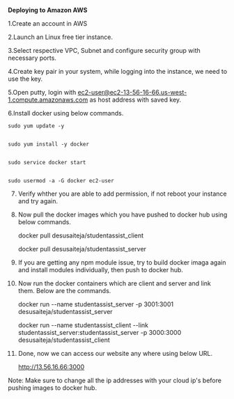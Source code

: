 
**Deploying to Amazon AWS**


1.Create an account in AWS

2.Launch an Linux free tier instance.

3.Select respective VPC, Subnet and configure security group with necessary ports.

4.Create key pair in your system, while logging into the instance, we need to use the key.

5.Open putty, login with ec2-user@ec2-13-56-16-66.us-west-1.compute.amazonaws.com as host address with saved key.

6.Install docker using below commands.
 
	sudo yum update -y


	sudo yum install -y docker


	sudo service docker start


	sudo usermod -a -G docker ec2-user


7. Verify whther you are able to add permission, if not reboot your instance and try again.

8. Now pull the docker images which you have pushed to docker hub using below commands.

	docker pull desusaiteja/studentassist_client


	docker pull desusaiteja/studentassist_server


9. If you are getting any npm module issue, try to build docker imaga again and install modules individually, then push to docker hub.


10. Now run the docker containers which are client and server and link them. Below are the commands.

	docker run --name studentassist_server -p 3001:3001 desusaiteja/studentassist_server


	docker run --name studentassist_client --link studentassist_server:studentassist_server -p 3000:3000 desusaiteja/studentassist_client


11. Done, now we can access our website any where using below URL.

	http://13.56.16.66:3000

Note: Make sure to change all the ip addresses with your cloud ip's before pushing images to docker hub.